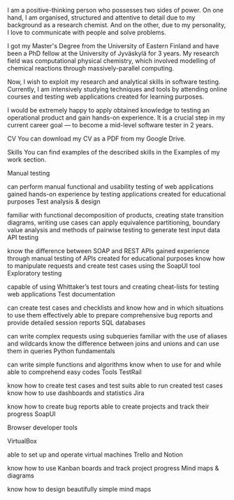 I am a positive-thinking person who possesses two sides of power. On one hand, I am organised, structured and attentive to detail due to my background as a research chemist. And on the other, due to my personality, I love to communicate with people and solve problems.

I got my Master's Degree from the University of Eastern Finland and have been a PhD fellow at the University of Jyväskylä for 3 years. My research field was computational physical chemistry, which involved modelling of chemical reactions through massively-parallel computing.

Now, I wish to exploit my research and analytical skills in software testing. Currently, I am intensively studying techniques and tools by attending online courses and testing web applications created for learning purposes.

I would be extremely happy to apply obtained knowledge to testing an operational product and gain hands-on experience. It is a crucial step in my current career goal — to become a mid-level software tester in 2 years.

CV
You can download my CV as a PDF from my Google Drive.

Skills
You can find examples of the described skills in the Examples of my work section.

Manual testing

can perform manual functional and usability testing of web applications
gained hands-on experience by testing applications created for educational purposes
Test analysis & design

familiar with functional decomposition of products, creating state transition diagrams, writing use cases
can apply equivalence partitioning, boundary value analysis and methods of pairwise testing to generate test input data
API testing

know the difference between SOAP and REST APIs
gained experience through manual testing of APIs created for educational purposes
know how to manipulate requests and create test cases using the SoapUI tool
Exploratory testing

capable of using Whittaker’s test tours and creating cheat-lists for testing web applications
Test documentation

can create test cases and checklists and know how and in which situations to use them effectively
able to prepare comprehensive bug reports and provide detailed session reports
SQL databases

can write complex requests using subqueries
familiar with the use of aliases and wildcards
know the difference between joins and unions and can use them in queries
Python fundamentals

can write simple functions and algorithms
know when to use for and while
able to comprehend easy codes
Tools
TestRail

know how to create test cases and test suits
able to run created test cases
know how to use dashboards and statistics
Jira

know how to create bug reports
able to create projects and track their progress
SoapUI

Browser developer tools

VirtualBox

able to set up and operate virtual machines
Trello and Notion

know how to use Kanban boards and track project progress
Mind maps & diagrams

know how to design beautifully simple mind maps
